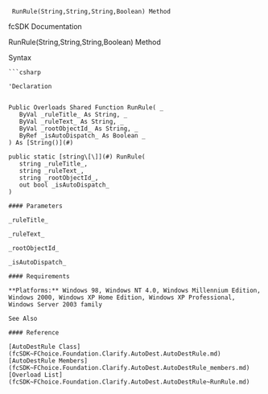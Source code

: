 ﻿     RunRule(String,String,String,Boolean) Method                                                   

fcSDK Documentation

RunRule(String,String,String,Boolean) Method

Syntax

```vbnet
```csharp

'Declaration
 

Public Overloads Shared Function RunRule( _
   ByVal _ruleTitle_ As String, _
   ByVal _ruleText_ As String, _
   ByVal _rootObjectId_ As String, _
   ByRef _isAutoDispatch_ As Boolean _
) As [String()](#)

public static [string\[\]](#) RunRule( 
   string _ruleTitle_,
   string _ruleText_,
   string _rootObjectId_,
   out bool _isAutoDispatch_
)

#### Parameters

_ruleTitle_

_ruleText_

_rootObjectId_

_isAutoDispatch_

#### Requirements

**Platforms:** Windows 98, Windows NT 4.0, Windows Millennium Edition, Windows 2000, Windows XP Home Edition, Windows XP Professional, Windows Server 2003 family

See Also

#### Reference

[AutoDestRule Class](fcSDK~FChoice.Foundation.Clarify.AutoDest.AutoDestRule.md)  
[AutoDestRule Members](fcSDK~FChoice.Foundation.Clarify.AutoDest.AutoDestRule_members.md)  
[Overload List](fcSDK~FChoice.Foundation.Clarify.AutoDest.AutoDestRule~RunRule.md)